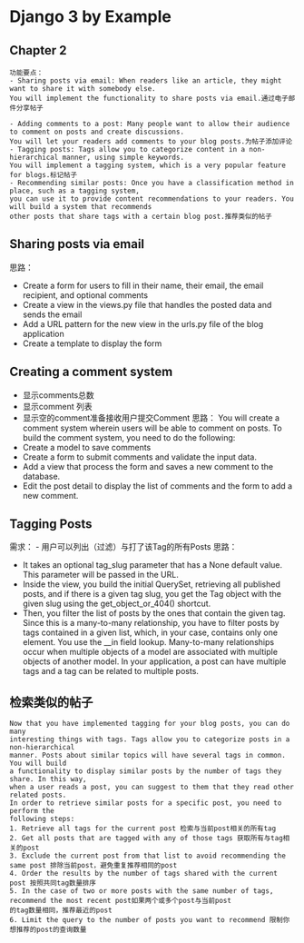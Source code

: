 # Django 3 by Example 
## Chapter 2
    功能要点：
    - Sharing posts via email: When readers like an article, they might want to share it with somebody else. 
    You will implement the functionality to share posts via email.通过电子邮件分享帖子
        
    - Adding comments to a post: Many people want to allow their audience to comment on posts and create discussions. 
    You will let your readers add comments to your blog posts.为帖子添加评论
    - Tagging posts: Tags allow you to categorize content in a non-hierarchical manner, using simple keywords. 
    You will implement a tagging system, which is a very popular feature for blogs.标记帖子
    - Recommending similar posts: Once you have a classification method in place, such as a tagging system, 
    you can use it to provide content recommendations to your readers. You will build a system that recommends 
    other posts that share tags with a certain blog post.推荐类似的帖子
## Sharing posts via email
 思路：
 - Create a form for users to fill in their name, their email, the email recipient, and optional comments
 - Create a view in the views.py file that handles the posted data and sends the email
 - Add a URL pattern for the new view in the urls.py file of the blog application
 - Create a template to display the form
 
## Creating a comment system
  - 显示comments总数
  - 显示comment 列表
  - 显示空的comment准备接收用户提交Comment
  思路：
  You will create a comment system wherein users will be able to comment on posts.
  To build the comment system, you need to do the following:
  - Create a model to save comments
  - Create a form to submit comments and validate the input data.
  - Add a view that process the form and saves a new comment to the database.
  - Edit the post detail to display the list of comments and the form to add a new comment.
## Tagging Posts
   需求：
    - 用户可以列出（过滤）与打了该Tag的所有Posts
   思路：
   - It takes an optional tag_slug parameter that has a None default value. This parameter will be passed in the URL.
   - Inside the view, you build the initial QuerySet, retrieving all published posts, and if there is a given tag slug, 
   you get the Tag object with the given slug using the get_object_or_404() shortcut.
   - Then, you filter the list of posts by the ones that contain the given tag. Since this is a many-to-many relationship, you have to filter posts by
tags contained in a given list, which, in your case, contains only one element. You use the __in field lookup. Many-to-many relationships occur
when multiple objects of a model are associated with multiple objects of another model. In your application, a post can have multiple tags and a
tag can be related to multiple posts.
## 检索类似的帖子
    Now that you have implemented tagging for your blog posts, you can do many
    interesting things with tags. Tags allow you to categorize posts in a non-hierarchical
    manner. Posts about similar topics will have several tags in common. You will build
    a functionality to display similar posts by the number of tags they share. In this way,
    when a user reads a post, you can suggest to them that they read other related posts.
    In order to retrieve similar posts for a specific post, you need to perform the
    following steps:
    1. Retrieve all tags for the current post 检索与当前post相关的所有tag
    2. Get all posts that are tagged with any of those tags 获取所有与tag相关的post
    3. Exclude the current post from that list to avoid recommending the same post 排除当前post，避免重复推荐相同的post
    4. Order the results by the number of tags shared with the current post 按照共同tag数量排序
    5. In the case of two or more posts with the same number of tags, recommend the most recent post如果两个或多个post与当前post
    的tag数量相同，推荐最近的post
    6. Limit the query to the number of posts you want to recommend 限制你想推荐的post的查询数量
    